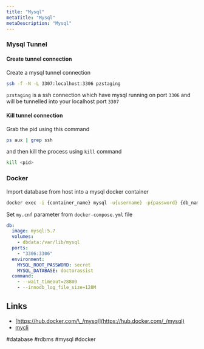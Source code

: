 ```yaml
---
title: "Mysql"
metaTitle: "Mysql"
metaDescription: "Mysql"
---
```


### Mysql Tunnel

#### Create tunnel connection

Create a mysql tunnel connection

```bash
ssh -f -N -L 3307:localhost:3306 pzstaging
```

`pzstaging` is a ssh connection which have mysql running on port `3306` and will be tunnelled into your localhost port `3307`

#### Kill tunnel connection

Grab the pid using this command

```bash
ps aux | grep ssh
```

and then kill the process using `kill` command

```bash
kill <pid>
```

### Docker

Import database from host into a mysql docker container

```bash
docker exec -i {container_name} mysql -u{username} -p{password} {db_name} < {filename}.sql
```

Set `my.cnf` parameter from `docker-compose.yml` file

```yaml
db:
  image: mysql:5.7
  volumes:
    - dbdata:/var/lib/mysql
  ports:
    - "3306:3306"
  environment:
    MYSQL_ROOT_PASSWORD: secret
    MYSQL_DATABASE: doctorassist
  command:
    - --wait_timeout=28800
    - --innodb_log_file_size=128M
```

## Links

- [https://hub.docker.com/\_/mysql](https://hub.docker.com/_/mysql)
- [mycli](https://github.com/dbcli/mycli)

#database #rdbms #mysql #docker

